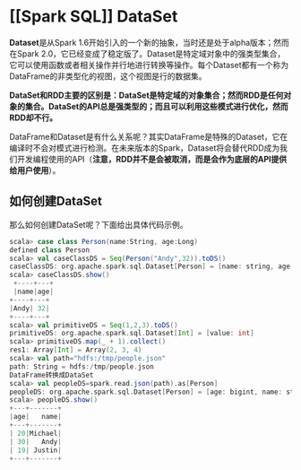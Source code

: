 # [[Spark SQL]] DataSet

**Dataset**是从Spark 1.6开始引入的一个新的抽象，当时还是处于alpha版本；然而在Spark 2.0，它已经变成了稳定版了。Dataset是特定域对象中的强类型集合，它可以使用函数或者相关操作并行地进行转换等操作。每个Dataset都有一个称为DataFrame的非类型化的视图，这个视图是行的数据集。

**DataSet和RDD主要的区别是：DataSet是特定域的对象集合；然而RDD是任何对象的集合。DataSet的API总是强类型的；而且可以利用这些模式进行优化，然而RDD却不行。**

DataFrame和Dataset是有什么关系呢？其实DataFrame是特殊的Dataset，它在编译时不会对模式进行检测。在未来版本的Spark，Dataset将会替代RDD成为我们开发编程使用的API（**注意，RDD并不是会被取消，而是会作为底层的API提供给用户使用**）。

## 如何创建DataSet

那么如何创建DataSet呢？下面给出具体代码示例。

```scala
scala> case class Person(name:String, age:Long)
defined class Person
scala> val caseClassDS = Seq(Person("Andy",32)).toDS()
caseClassDS: org.apache.spark.sql.Dataset[Person] = [name: string, age: bigint]
scala> caseClassDS.show()
 +----+---+
 |name|age|
+----+---+
|Andy| 32|
+----+---+
scala> val primitiveDS = Seq(1,2,3).toDS()
primitiveDS: org.apache.spark.sql.Dataset[Int] = [value: int]
scala> primitiveDS.map(_ + 1).collect()
res1: Array[Int] = Array(2, 3, 4)
scala> val path="hdfs:/tmp/people.json"
path: String = hdfs:/tmp/people.json
DataFrame转换成DataSet
scala> val peopleDS=spark.read.json(path).as[Person]
peopleDS: org.apache.spark.sql.Dataset[Person] = [age: bigint, name: string]
scala> peopleDS.show()
+---+-------+
|age|   name|
+---+-------+
| 20|Michael|
| 30|   Andy|
| 19| Justin|
+---+-------+
```